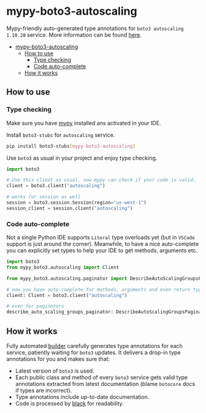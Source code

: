 # mypy-boto3-autoscaling

Mypy-friendly auto-generated type annotations for `boto3 autoscaling 1.10.28` service.
More information can be found [here](https://github.com/vemel/mypy_boto3).

- [mypy-boto3-autoscaling](#mypy-boto3-autoscaling)
  - [How to use](#how-to-use)
    - [Type checking](#type-checking)
    - [Code auto-complete](#code-auto-complete)
  - [How it works](#how-it-works)

## How to use

### Type checking

Make sure you have [mypy](https://github.com/python/mypy) installed ans activated in your IDE.

Install `boto3-stubs` for `autoscaling` service.

```bash
pip install boto3-stubs[mypy-boto3-autoscaling]
```

Use `boto3` as usual in your project and enjoy type checking.

```python
import boto3

# Use this client as usual, now mypy can check if your code is valid.
client = boto3.client("autoscaling")

# works for session as well
session = boto3.session.Session(region="us-west-1")
session_client = session.client("autoscaling")

```

### Code auto-complete

Not a single Python IDE supports `Literal` type overloads yet (but in `VSCode` support is just around the corner).
Meanwhile, to have a nice auto-complete you can explicitly set types to help your IDE to get methods, arguments etc.

```python
import boto3
from mypy_boto3.autoscaling import Client

from mypy_boto3.autoscaling.paginator import DescribeAutoScalingGroupsPaginator

# now you have auto-complete for methods, arguments and even return types
client: Client = boto3.client("autoscaling")

# even for paginators
describe_auto_scaling_groups_paginator: DescribeAutoScalingGroupsPaginator = client.get_paginator("describe_auto_scaling_groups")
```

## How it works

Fully automated [builder](https://github.com/vemel/mypy_boto3) carefully generates
type annotations for each service, patiently waiting for `boto3` updates. It delivers
a drop-in type annotations for you and makes sure that:

- Latest version of `boto3` is used.
- Each public class and method of every `boto3` service gets valid type annotations
  extracted from latest documentation (blame `botocore` docs if types are incorrect).
- Type annotations include up-to-date documentation.
- Code is processed by [black](https://github.com/psf/black) for readability.